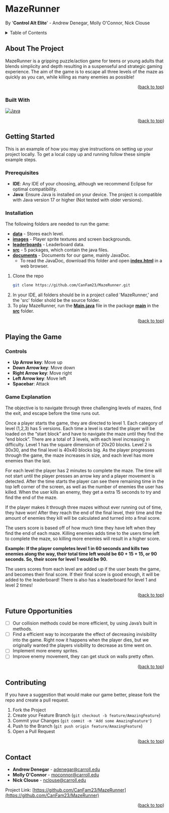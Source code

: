 <a name="readme-top"></a>

# MazeRunner
By '**Control Alt Elite**' - Andrew Denegar, Molly O'Connor, Nick Clouse

<!-- TABLE OF CONTENTS -->
<details>
  <summary>Table of Contents</summary>
  <ol>
    <li>
      <a href="#about-the-project">About The Project</a>
      <ul>
        <li><a href="#built-with">Built With</a></li>
      </ul>
    </li>
    <li>
      <a href="#getting-started">Getting Started</a>
      <ul>
        <li><a href="#prerequisites">Prerequisites</a></li>
        <li><a href="#installation">Installation</a></li>
      </ul>
    </li>
    <li>
      <a href="#playing-the-game">Playing The Game</a>
      <ul>
        <li><a href="#controls">Controls</a></li>
        <li><a href="#game-explanation">Game Explanation</a></li>
      </ul>
    </li>
    <li><a href="#future-opportunities">Future Opportunities</a></li>
    <li><a href="#contributing">Contributing</a></li>
    <li><a href="#contact">Contact</a></li>
  </ol>
</details>

<!-- ABOUT THE PROJECT -->
## About The Project

MazeRunner is a gripping puzzle/action game for teens or young adults that blends simplicity and depth resulting in a suspenseful and strategic gaming experience. 
The aim of the game is to escape all three levels of the maze as quickly as you can, while killing as many enemies as possible!

<p align="right">(<a href="#readme-top">back to top</a>)</p>



### Built With

[![Java][java-img]][java-url]

<p align="right">(<a href="#readme-top">back to top</a>)</p>



<!-- GETTING STARTED -->
## Getting Started

This is an example of how you may give instructions on setting up your project locally.
To get a local copy up and running follow these simple example steps.

### Prerequisites

* **IDE**: Any IDE of your choosing, although we recommend Eclipse for optimal compatibility.
* **Java**: Ensure Java is installed on your device. The project is compatible with Java version 17 or higher (Not tested with older versions).

### Installation
The following folders are needed to run the game:
  * [**data**](data/) - Stores each level.
  * [**images**](images/) - Player sprite textures and screen backgrounds.
  * [**leaderboards**](leaderboards/) - Leaderboard data.
  * [**src**](src/) - 5 packages, which contain the java files.
  * [**documents**](documents/) - Documents for our game, mainly JavaDoc.
      * To read the JavaDoc, download this folder and open [**index.html**](documents/doc/index.html) in a web browser.
1. Clone the repo
   ```sh
   git clone https://github.com/CanFam23/MazeRunner.git
   ```
3. In your IDE, all folders should be in a project called 'MazeRunner,' and the 'src' folder shold be the source folder.
4. To play MazeRunner, run the [**Main.java**](src/main/Main.java) file in the package [**main**](src/main) in the [**src**](src/) folder.

<p align="right">(<a href="#readme-top">back to top</a>)</p>

<!-- Playing the Game -->
## Playing the Game

### Controls
* **Up Arrow key**: Move up
* **Down Arrow key**: Move down
* **Right Arrow key**: Move right
* **Left Arrow key**: Move left
* **Spacebar**: Attack

### Game Explanation
<p> The objective is to navigate through three challenging levels of mazes, find the exit, and escape before the time runs out.  </p>
<p></p>Once a player starts the game, they are directed to level 1. Each category of level (1,2,3) has 5 versions. Each time a level is started the player will be loaded on the “start block” and have to navigate the maze until they find the “end block”. There are a total of 3 levels, with each level increasing in difficulty.  Level 1 has the square dimension of 20x20 blocks. Level 2 is 30x30, and the final level is 40x40 blocks big. As the player progresses through the game, the maze increases in size, and each level has more enemies than the last. </p>

<p>For each level the player has 2 minutes to complete the maze. The time will not start until the player presses an arrow key and a player movement is detected. After the time starts the player can see there remaining time in the top left corner of the screen, as well as the number of enemies the user has killed. When the user kills an enemy, they get a extra 15 seconds to try and find the end of the maze.</p>

<p>If the player makes it through three mazes without ever running out of time, they have won! After they reach the end of the final level, their time and the amount of enemies they kill will be calculated and turned into a final score. </p>

<p>The users score is based off of how much time they have left when they find the end of each maze. Killing enemies adds time to the users time left to complete the maze, so killing more enemies will result in a higher score.</p> 
<p> <b>Example: If the player completes level 1 in 60 seconds and kills two enemies along the way, their total time left would be 60 + 15 + 15, or 90 seconds. So, their score for level 1 would be 90.</b></p> 
<p>The users scores from each level are added up if the user beats the game, and becomes their final score. If their final score is good enough, it will be added to the leaderboard! There is also has a leaderboard for level 1 and level 2 times!</p>

<p align="right">(<a href="#readme-top">back to top</a>)</p>



<!-- Future Opportunities -->
## Future Opportunities

- [ ] Our collision methods could be more efficient, by using Java’s built in methods.
- [ ] Find a efficient way to incorparate the effect of decreasing invisibility into the game. Right now it happens when the player dies, but we originally wanted the players visibility to decrease as time went on.
- [ ] Implement more enemy sprites.
- [ ] Improve enemy movement, they can get stuck on walls pretty often.

<p align="right">(<a href="#readme-top">back to top</a>)</p>


<!-- CONTRIBUTING -->
## Contributing
If you have a suggestion that would make our game better, please fork the repo and create a pull request.

1. Fork the Project
2. Create your Feature Branch (`git checkout -b feature/AmazingFeature`)
3. Commit your Changes (`git commit -m 'Add some AmazingFeature'`)
4. Push to the Branch (`git push origin feature/AmazingFeature`)
5. Open a Pull Request


<p align="right">(<a href="#readme-top">back to top</a>)</p>

<!-- CONTACT -->
## Contact

* **Andrew Denegar** - adenegar@carroll.edu
* **Molly O'Connor** - moconnor@carroll.edu
* **Nick Clouse** - nclouse@carroll.edu

Project Link: [https://github.com/CanFam23/MazeRunner](https://github.com/CanFam23/MazeRunner)

<p align="right">(<a href="#readme-top">back to top</a>)</p>


<!-- MARKDOWN LINKS & IMAGES -->
[java-url]:https://www.java.com/en/
[java-img]:https://img.shields.io/badge/Java-ED8B00?style=for-the-badge&logo=openjdk&logoColor=white
